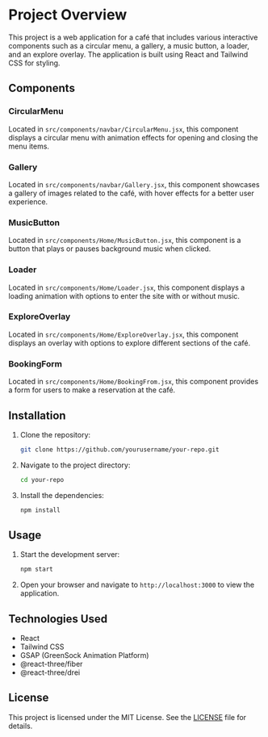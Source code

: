 # Project Overview

This project is a web application for a café that includes various interactive components such as a circular menu, a gallery, a music button, a loader, and an explore overlay. The application is built using React and Tailwind CSS for styling.

## Components

### CircularMenu
Located in `src/components/navbar/CircularMenu.jsx`, this component displays a circular menu with animation effects for opening and closing the menu items.

### Gallery
Located in `src/components/navbar/Gallery.jsx`, this component showcases a gallery of images related to the café, with hover effects for a better user experience.

### MusicButton
Located in `src/components/Home/MusicButton.jsx`, this component is a button that plays or pauses background music when clicked.

### Loader
Located in `src/components/Home/Loader.jsx`, this component displays a loading animation with options to enter the site with or without music.

### ExploreOverlay
Located in `src/components/Home/ExploreOverlay.jsx`, this component displays an overlay with options to explore different sections of the café.

### BookingForm
Located in `src/components/Home/BookingFrom.jsx`, this component provides a form for users to make a reservation at the café.

## Installation

1. Clone the repository:
   ```sh
   git clone https://github.com/yourusername/your-repo.git
   ```
2. Navigate to the project directory:
   ```sh
   cd your-repo
   ```
3. Install the dependencies:
   ```sh
   npm install
   ```

## Usage

1. Start the development server:
   ```sh
   npm start
   ```
2. Open your browser and navigate to `http://localhost:3000` to view the application.

## Technologies Used

- React
- Tailwind CSS
- GSAP (GreenSock Animation Platform)
- @react-three/fiber
- @react-three/drei

## License

This project is licensed under the MIT License. See the [LICENSE](LICENSE) file for details.
